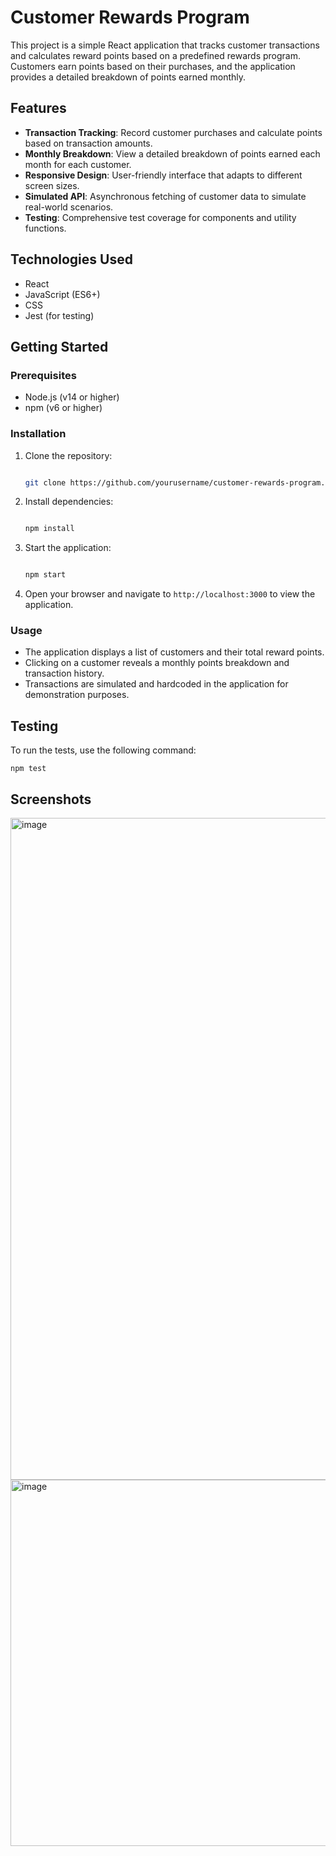 # Customer Rewards Program

This project is a simple React application that tracks customer transactions and calculates reward points based on a predefined rewards program. Customers earn points based on their purchases, and the application provides a detailed breakdown of points earned monthly.

## Features

*   **Transaction Tracking**: Record customer purchases and calculate points based on transaction amounts.
*   **Monthly Breakdown**: View a detailed breakdown of points earned each month for each customer.
*   **Responsive Design**: User-friendly interface that adapts to different screen sizes.
*   **Simulated API**: Asynchronous fetching of customer data to simulate real-world scenarios.
*   **Testing**: Comprehensive test coverage for components and utility functions.

## Technologies Used

*   React
*   JavaScript (ES6+)
*   CSS
*   Jest (for testing)

## Getting Started

### Prerequisites

*   Node.js (v14 or higher)
*   npm (v6 or higher)

### Installation

1.  Clone the repository:
    
    ```bash
    
    git clone https://github.com/yourusername/customer-rewards-program.git && cd customer-rewards-program
    
2.  Install dependencies:
    
    ```bash
    
    npm install
    
3.  Start the application:
    
    ```bash
    
    npm start
    
4.  Open your browser and navigate to `http://localhost:3000` to view the application.
    

### Usage

*   The application displays a list of customers and their total reward points.
*   Clicking on a customer reveals a monthly points breakdown and transaction history.
*   Transactions are simulated and hardcoded in the application for demonstration purposes.


## Testing

To run the tests, use the following command:

    npm test


## Screenshots

<img width="1059" alt="image" src="https://github.com/user-attachments/assets/67a4e601-2a3a-4a46-a1ed-adaa172fd84a">
<img width="586" alt="image" src="https://github.com/user-attachments/assets/ae349203-bea0-4728-b1b2-4263b8c73354">


